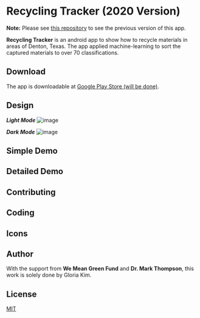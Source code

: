 # Recycling Tracker (2020 Version)

**Note:** Please see [this repository](https://github.com/gloriakim-cs-projects/2019-android-recycling-tracker-completed/) to see the previous version of this app.

**Recycling Tracker** is an android app to show how to recycle materials in areas of Denton, Texas. The app applied machine-learning to sort the captured materials to over 70 classifications.

## Download

The app is downloadable at [Google Play Store (will be done)](https://play.google.com/store?hl=en_US).

## Design

***Light Mode***
![image](https://user-images.githubusercontent.com/68700599/89609279-fb102c80-d83c-11ea-967a-bc4c89ba5dea.png)

***Dark Mode***
![image](https://user-images.githubusercontent.com/68700599/89609424-6a861c00-d83d-11ea-81a4-feb14eb69062.png)

## Simple Demo

## Detailed Demo

## Contributing

**Coding**
- 

**Icons**
- 

## Author

With the support from **We Mean Green Fund** and **Dr. Mark Thompson**, this work is solely done by Gloria Kim.

## License
[MIT](https://choosealicense.com/licenses/mit/)
